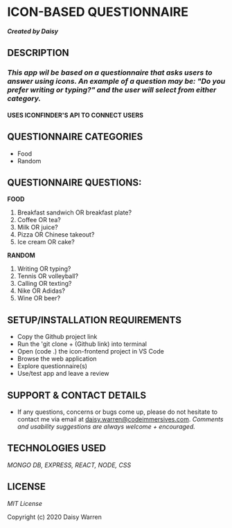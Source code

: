 # ICON-BASED QUESTIONNAIRE 
_**Created by Daisy**_

## DESCRIPTION

### _This app wil be based on a questionnaire that asks users to answer using icons. An example of a question may be: "Do you prefer writing or typing?" and the user will select from either category._

#### **USES ICONFINDER'S API TO CONNECT USERS**

## QUESTIONNAIRE CATEGORIES
- Food
- Random

## QUESTIONNAIRE QUESTIONS:
**FOOD**

1. Breakfast sandwich OR breakfast plate?
2. Coffee OR tea?
3. Milk OR juice?
4. Pizza OR Chinese takeout?
5. Ice cream OR cake?

**RANDOM**

1. Writing OR typing?
2. Tennis OR volleyball?
3. Calling OR texting?
4. Nike OR Adidas?
5. Wine OR beer?

## SETUP/INSTALLATION REQUIREMENTS

- Copy the Github project link
- Run the 'git clone + (Github link) into terminal
- Open (code .) the icon-frontend project in VS Code
- Browse the web application
- Explore questionnaire(s) 
- Use/test app and leave a review

## SUPPORT & CONTACT DETAILS

- If any questions, concerns or bugs come up, please do not hesitate to contact me via email at daisy.warren@codeimmersives.com.
  _Comments and usability suggestions are always welcome + encouraged._ 

## TECHNOLOGIES USED 
_MONGO DB, EXPRESS, REACT, NODE, CSS_

## LICENSE
_MIT License_

Copyright (c) 2020 Daisy Warren

